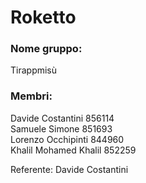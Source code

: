 # Roketto

### Nome gruppo:
Tirappmisù

### Membri:
Davide Costantini 856114  
Samuele Simone 851693  
Lorenzo Occhipinti 844960  
Khalil Mohamed Khalil 852259  
  
Referente: Davide Costantini
